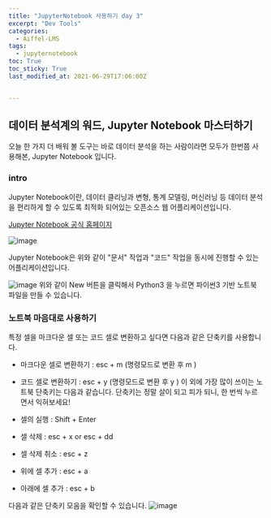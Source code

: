 ```yaml
---
title: "JupyterNotebook 사용하기 day 3"
excerpt: "Dev Tools"
categories:
  - Aiffel-LMS
tags:
  - jupyternotebook
toc: True
toc_sticky: True
last_modified_at: 2021-06-29T17:06:00Z


---
```



## 데이터 분석계의 워드, Jupyter Notebook 마스터하기


오늘 한 가지 더 배워 볼 도구는 바로 데이터 분석을 하는 사람이라면 모두가 한번쯤 사용해본, Jupyter Notebook 입니다.



### intro 

Jupyter Notebook이란, 데이터 클리닝과 변형, 통계 모델링, 머신러닝 등 데이터 분석을 편리하게 할 수 있도록 최적화 되어있는 오픈소스 웹 어플리케이션입니다.

[Jupyter Notebook 공식 홈페이지](https://jupyter.org/)

![image](https://user-images.githubusercontent.com/46912607/123725691-794c4600-d8c9-11eb-8725-d059e2c95a72.png)

Jupyter Notebook은 위와 같이 "문서" 작업과 "코드" 작업을 동시에 진행할 수 있는 어플리케이션입니다.

![image](https://user-images.githubusercontent.com/46912607/123725728-8c5f1600-d8c9-11eb-9487-9ebc1a79b875.png)
위와 같이 New 버튼을 클릭해서 Python3 을 누르면 파이썬3 기반 노트북 파일을 만들 수 있습니다.

### 노트북 마음대로 사용하기

특정 셀을 마크다운 셀 또는 코드 셀로 변환하고 싶다면 다음과 같은 단축키를 사용합니다.

- 마크다운 셀로 변환하기 : esc + m (명령모드로 변환 후 m )
- 코드 셀로 변환하기 : esc + y (명령모드로 변환 후 y )
이 외에 가장 많이 쓰이는 노트북 단축키는 다음과 같습니다. 단축키는 정말 살이 되고 피가 되니, 한 번씩 누르면서 익혀보세요!

- 셀의 실행 : Shift + Enter
- 셀 삭제 : esc + x or esc + dd
- 셀 삭제 취소 : esc + z
- 위에 셀 추가 : esc + a
- 아래에 셀 추가 : esc + b

다음과 같은 단축키 모음을 확인할 수 있습니다.
![image](https://user-images.githubusercontent.com/46912607/123725825-c16b6880-d8c9-11eb-9fed-2bb4fa6cc476.png)